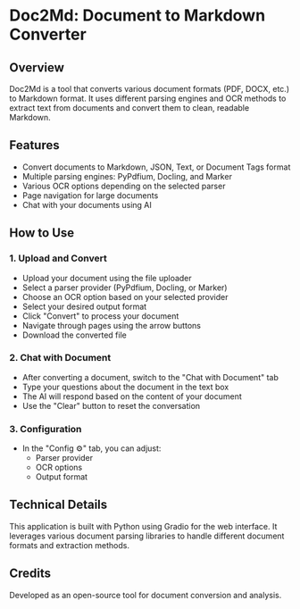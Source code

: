 # Doc2Md: Document to Markdown Converter

## Overview
Doc2Md is a tool that converts various document formats (PDF, DOCX, etc.) to Markdown format. It uses different parsing engines and OCR methods to extract text from documents and convert them to clean, readable Markdown.

## Features
- Convert documents to Markdown, JSON, Text, or Document Tags format
- Multiple parsing engines: PyPdfium, Docling, and Marker
- Various OCR options depending on the selected parser
- Page navigation for large documents
- Chat with your documents using AI

## How to Use

### 1. Upload and Convert
- Upload your document using the file uploader
- Select a parser provider (PyPdfium, Docling, or Marker)
- Choose an OCR option based on your selected provider
- Select your desired output format
- Click "Convert" to process your document
- Navigate through pages using the arrow buttons
- Download the converted file

### 2. Chat with Document
- After converting a document, switch to the "Chat with Document" tab
- Type your questions about the document in the text box
- The AI will respond based on the content of your document
- Use the "Clear" button to reset the conversation

### 3. Configuration
- In the "Config ⚙️" tab, you can adjust:
  - Parser provider
  - OCR options
  - Output format

## Technical Details
This application is built with Python using Gradio for the web interface. It leverages various document parsing libraries to handle different document formats and extraction methods.

## Credits
Developed as an open-source tool for document conversion and analysis.